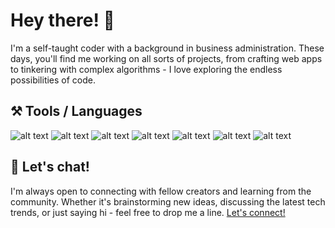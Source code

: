 
Hey there! 👋
======
I'm a self-taught coder with a background in business administration. These days, you'll find me working on all sorts of projects, from crafting web apps to tinkering with complex algorithms - I love exploring the endless possibilities of code. 
<br>

##  ⚒️ Tools / Languages 
![alt text](https://img.shields.io/badge/R-ff69b4)
![alt text](https://img.shields.io/badge/Python-ff69b4)
![alt text](https://img.shields.io/badge/JAVASCRIPT-ff69b4)
![alt text](https://img.shields.io/badge/HTML5-ff69b4)
![alt text](https://img.shields.io/badge/CSS3-ff69b4)
![alt text](https://img.shields.io/badge/DJANGO-ff69b4)
![alt text](https://img.shields.io/badge/REACT-ff69b4)
<br>

## 💬 Let's chat!
I'm always open to connecting with fellow creators and learning from the community. Whether it's brainstorming new ideas, discussing the latest tech trends, or just saying hi - feel free to drop me a line. [Let's connect!](https://www.linkedin.com/in/line-ettrich-394768158/)

